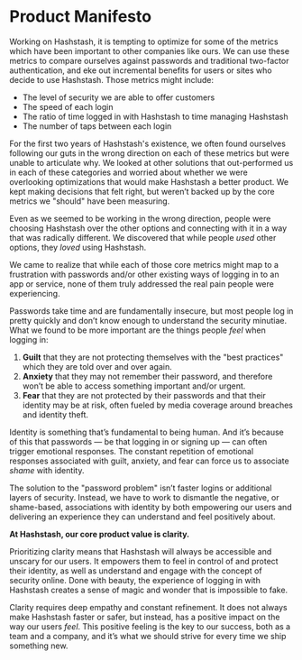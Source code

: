 # Product Manifesto

Working on Hashstash, it is tempting to optimize for some of the metrics which have been important to other companies like ours. We can use these metrics to compare ourselves against passwords and traditional two-factor authentication, and eke out incremental benefits for users or sites who decide to use Hashstash. Those metrics might include:

* The level of security we are able to offer customers
* The speed of each login
* The ratio of time logged in with Hashstash to time managing Hashstash
* The number of taps between each login

For the first two years of Hashstash's existence, we often found ourselves following our guts in the wrong direction on each of these metrics but were unable to articulate why. We looked at other solutions that out-performed us in each of these categories and worried about whether we were overlooking optimizations that would make Hashstash a better product. We kept making decisions that felt right, but weren’t backed up by the core metrics we "should" have been measuring.

Even as we seemed to be working in the wrong direction, people were choosing Hashstash over the other options and connecting with it in a way that was radically different. We discovered that while people _used_ other options, they _loved_ using Hashstash.

We came to realize that while each of those core metrics might map to a frustration with passwords and/or other existing ways of logging in to an app or service, none of them truly addressed the real pain people were experiencing.

Passwords take time and are fundamentally insecure, but most people log in pretty quickly and don’t know enough to understand the security minutiae. What we found to be more important are the things people _feel_ when logging in:

1. **Guilt** that they are not protecting themselves with the "best practices" which they are told over and over again.
2. **Anxiety** that they may not remember their password, and therefore won’t be able to access something important and/or urgent.
3. **Fear** that they are not protected by their passwords and that their identity may be at risk, often fueled by media coverage around breaches and identity theft.

Identity is something that’s fundamental to being human. And it’s because of this that passwords — be that logging in or signing up — can often trigger emotional responses. The constant repetition of emotional responses associated with guilt, anxiety, and fear can force us to associate _shame_ with identity.

The solution to the "password problem" isn’t faster logins or additional layers of security. Instead, we have to work to dismantle the negative, or shame-based, associations with identity by both empowering our users and delivering an experience they can understand and feel positively about.

**At Hashstash, our core product value is clarity.**

Prioritizing clarity means that Hashstash will always be accessible and unscary for our users. It empowers them to feel in control of and protect their identity, as well as understand and engage with the concept of security online. Done with beauty, the experience of logging in with Hashstash creates a sense of magic and wonder that is impossible to fake.

Clarity requires deep empathy and constant refinement. It does not always make Hashstash faster or safer, but instead, has a positive impact on the way our users _feel_. This positive feeling is the key to our success, both as a team and a company, and it’s what we should strive for every time we ship something new.

